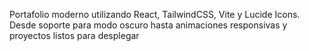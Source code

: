 Portafolio moderno utilizando React, TailwindCSS, Vite y Lucide Icons. Desde soporte para modo oscuro hasta animaciones responsivas y proyectos listos para desplegar
